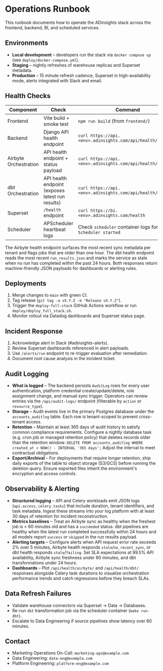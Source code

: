 # Operations Runbook

This runbook documents how to operate the ADinsights stack across the frontend, backend, BI, and scheduled services.

## Environments

- **Local development** – developers run the stack via `docker compose up` (see `deploy/docker-compose.yml`).
- **Staging** – nightly refreshes of warehouse replicas and Superset metadata.
- **Production** – 15 minute refresh cadence, Superset in high-availability mode, alerts integrated with Slack and email.

## Health Checks

| Component             | Check                                            | Command                                                     |
| --------------------- | ------------------------------------------------ | ----------------------------------------------------------- |
| Frontend              | Vite build + smoke test                          | `npm run build` (from `frontend/`)                          |
| Backend               | Django API health endpoint                       | `curl https://api.<env>.adinsights.com/api/health/`         |
| Airbyte Orchestration | API health endpoint + status payload             | `curl https://api.<env>.adinsights.com/api/health/airbyte/` |
| dbt Orchestration     | API health endpoint (exposes latest run results) | `curl https://api.<env>.adinsights.com/api/health/dbt/`     |
| Superset              | `/health` endpoint                               | `curl https://bi.<env>.adinsights.com/health`               |
| Scheduler             | APScheduler heartbeat logs                       | Check `scheduler` container logs for `Scheduler started`    |

The Airbyte health endpoint surfaces the most recent sync metadata per tenant and flags jobs that
are older than one hour. The dbt health endpoint reads the most recent `run_results.json` and marks
the service as stale when no run has completed within the past 24 hours. Both responses return
machine-friendly JSON payloads for dashboards or alerting rules.

## Deployments

1. Merge changes to `main` with green CI.
2. Tag release (`git tag -a vX.Y.Z -m "Release vX.Y.Z"`).
3. Trigger the `deploy-full-stack` GitHub Actions workflow or run `deploy/deploy_full_stack.sh`.
4. Monitor rollout via Datadog dashboards and Superset status page.

## Incident Response

1. Acknowledge alert in Slack (#adinsights-alerts).
2. Review Superset dashboards referenced in alert payloads.
3. Use `/alerts/run` endpoint to re-trigger evaluation after remediation.
4. Document root cause analysis in the incident ticket.

## Audit Logging

- **What is logged** – The backend persists `AuditLog` rows for every user
  authentication, platform credential create/update/delete, role assignment
  change, and manual sync trigger. Operators can review entries via the
  `/api/audit-logs/` endpoint (filterable by `action` or `resource_type`).
- **Storage** – Audit events live in the primary Postgres database under the
  `accounts_auditlog` table. Each row is tenant-scoped to prevent cross-tenant
  access.
- **Retention** – Maintain at least 365 days of audit history to satisfy common
  compliance requirements. Configure a nightly database task (e.g. cron job or
  managed retention policy) that deletes records older than the retention
  window: `DELETE FROM accounts_auditlog WHERE created_at < NOW() - INTERVAL '365
days';` Adjust the interval to meet contractual obligations.
- **Export/Archival** – For deployments that require longer retention, ship
  daily exports of the table to object storage (S3/GCS) before running the
  deletion query. Ensure exported files inherit the environment's encryption
  and access controls.

## Observability & Alerting

- **Structured logging** – API and Celery workloads emit JSON logs (`api.access`,
  `celery.tasks`) that include duration, tenant identifiers, and task metadata. Ingest
  these streams into your log platform with at least 30 days of retention for incident
  reconstruction.
- **Metrics baselines** – Treat an Airbyte sync as healthy when the freshest job is
  < 60 minutes old and has a `succeeded` status. dbt pipelines are healthy when the
  latest run completed successfully within 24 hours and all models report `success`
  or `skipped` in the run results payload.
- **Alerting targets** – Configure alerts when API request error rate exceeds 2% over
  5 minutes, Airbyte health responds `stale`/`no_recent_sync`, or dbt health responds
  `stale`/`failing`. Set SLA expectations at 99.5% API availability, Airbyte sync freshness
  under 60 minutes, and dbt transformations under 24 hours.
- **Dashboards** – Plot `/api/health/airbyte/` and `/api/health/dbt/` responses alongside
  Celery task durations to visualize orchestration performance trends and catch regressions
  before they breach SLAs.

## Data Refresh Failures

- Validate warehouse connectors via Superset → Data → Databases.
- Re-run `dbt` transformation job via the scheduler container (`make run-dbt`).
- Escalate to Data Engineering if source pipelines show latency over 60 minutes.

## Contact

- Marketing Operations On-Call: `marketing-ops@example.com`
- Data Engineering: `data-eng@example.com`
- Platform Engineering: `platform-eng@example.com`
